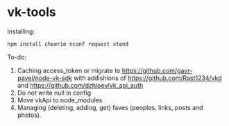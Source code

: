 # vk-tools

Installing:

`npm install cheerio nconf request xtend`


To-do:

1. Caching access_token or migrate to https://github.com/gavr-pavel/node-vk-sdk with addishions of https://github.com/Rast1234/vkd and https://github.com/dzhioev/vk_api_auth
2. Do not write null in config
3. Move vkApi to node_modules
4. Managing (deleting, adding, get) faves (peoples, links, posts and photos).
